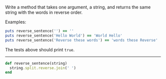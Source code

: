 Write a method that takes one argument, a string, and returns the same string with the words in reverse order.

Examples:
```ruby
puts reverse_sentence('') == ''
puts reverse_sentence('Hello World') == 'World Hello'
puts reverse_sentence('Reverse these words') == 'words these Reverse'
```
The tests above should print `true`.

---

```ruby
def reverse_sentence(string)
  string.split.reverse.join(' ')
end
```
